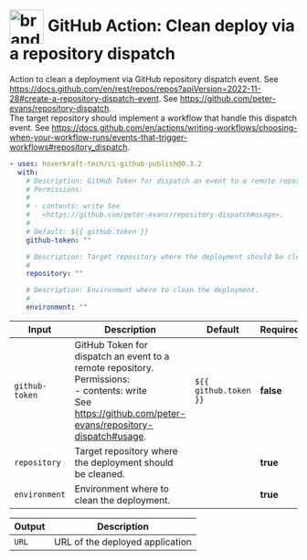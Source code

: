 <!-- start title -->

# <img src=".github/ghadocs/branding.svg" width="60px" align="center" alt="branding<icon:activity color:blue>" /> GitHub Action: Clean deploy via a repository dispatch

<!-- end title -->
<!-- start description -->

Action to clean a deployment via GitHub repository dispatch event.
See <https://docs.github.com/en/rest/repos/repos?apiVersion=2022-11-28#create-a-repository-dispatch-event>.
See <https://github.com/peter-evans/repository-dispatch>.<br />The target repository should implement a workflow that handle this dispatch event.
See <https://docs.github.com/en/actions/writing-workflows/choosing-when-your-workflow-runs/events-that-trigger-workflows#repository_dispatch>.

<!-- end description -->
<!-- start contents -->
<!-- end contents -->
<!-- start usage -->

```yaml
- uses: hoverkraft-tech/ci-github-publish@0.3.2
  with:
    # Description: GitHub Token for dispatch an event to a remote repository.
    # Permissions:
    #
    # - contents: write See
    #   <https://github.com/peter-evans/repository-dispatch#usage>.
    #
    # Default: ${{ github.token }}
    github-token: ""

    # Description: Target repository where the deployment should be cleaned.
    #
    repository: ""

    # Description: Environment where to clean the deployment.
    #
    environment: ""
```

<!-- end usage -->
<!--
// jscpd:ignore-start
-->
<!-- start inputs -->

| **Input**                 | **Description**                                                                                                                                                            | **Default**                      | **Required** |
| ------------------------- | -------------------------------------------------------------------------------------------------------------------------------------------------------------------------- | -------------------------------- | ------------ |
| <code>github-token</code> | GitHub Token for dispatch an event to a remote repository.<br />Permissions: <br /> - contents: write<br />See <https://github.com/peter-evans/repository-dispatch#usage>. | <code>${{ github.token }}</code> | **false**    |
| <code>repository</code>   | Target repository where the deployment should be cleaned.                                                                                                                  |                                  | **true**     |
| <code>environment</code>  | Environment where to clean the deployment.                                                                                                                                 |                                  | **true**     |

<!-- end inputs -->
<!--
// jscpd:ignore-end
-->
<!-- start outputs -->

| **Output**       | **Description**                 |
| ---------------- | ------------------------------- |
| <code>URL</code> | URL of the deployed application |

<!-- end outputs -->
<!-- start [.github/ghadocs/examples/] -->
<!-- end [.github/ghadocs/examples/] -->
